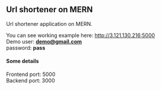## Url shortener on MERN 

Url shortener application on MERN. 

You can see working example here: http://3.121.130.216:5000 <br>
Demo user: **demo@gmail.com**<br>
password: **pass**

#### Some details
Frontend port: 5000<br>
Backend port: 3000<br>
